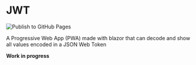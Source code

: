 # JWT

![Publish to GitHub Pages](https://github.com/piraces/JWT/workflows/Publish%20to%20GitHub%20Pages/badge.svg?branch=master)

A Progressive Web App (PWA) made with blazor that can decode and show all values encoded in a JSON Web Token

**Work in progress**
